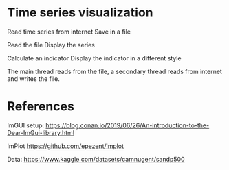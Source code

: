 # Time series visualization

Read time series from internet
Save in a file

Read the file
Display the series

Calculate an indicator
Display the indicator in a different style


The main thread reads from the file, a secondary thread reads from internet and writes the file.




# References

ImGUI setup:
https://blog.conan.io/2019/06/26/An-introduction-to-the-Dear-ImGui-library.html

ImPlot
https://github.com/epezent/implot


Data:
https://www.kaggle.com/datasets/camnugent/sandp500


